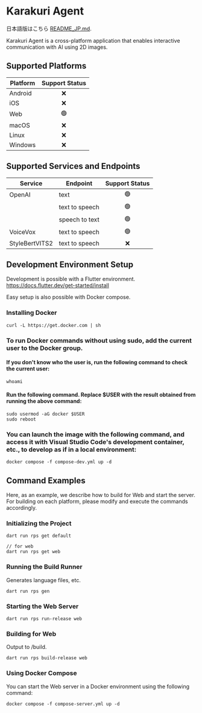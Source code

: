 # Karakuri Agent

日本語版はこちら [README_JP.md](README_JP.md).


Karakuri Agent is a cross-platform application that enables interactive communication with AI using 2D images.

## Supported Platforms

| Platform       | Support Status |
|----------------|:--------------:|
| Android        |       ❌       |
| iOS            |       ❌       |
| Web            |       🟢       |
| macOS          |       ❌       |
| Linux          |       ❌       |
| Windows        |       ❌       |

## Supported Services and Endpoints

| Service        | Endpoint       | Support Status |
|----------------|----------------|:--------------:|
| OpenAI         | text           |       🟢       |
|                | text to speech |       🟢       |
|                | speech to text |       🟢       |
| VoiceVox       | text to speech |       🟢       |
| StyleBertVITS2 | text to speech |       ❌       |

## Development Environment Setup
Development is possible with a Flutter environment.
https://docs.flutter.dev/get-started/install

Easy setup is also possible with Docker compose.

### Installing Docker
```
curl -L https://get.docker.com | sh
```

### To run Docker commands without using sudo, add the current user to the Docker group.

#### If you don't know who the user is, run the following command to check the current user:
```
whoami
```

#### Run the following command. Replace $USER with the result obtained from running the above command:
```
sudo usermod -aG docker $USER
sudo reboot
```

### You can launch the image with the following command, and access it with Visual Studio Code's development container, etc., to develop as if in a local environment:
```
docker compose -f compose-dev.yml up -d
```

## Command Examples
Here, as an example, we describe how to build for Web and start the server. For building on each platform, please modify and execute the commands accordingly.

### Initializing the Project
```
dart run rps get default

// for web
dart run rps get web
```

### Running the Build Runner
Generates language files, etc.
```
dart run rps gen
```

### Starting the Web Server
```
dart run rps run-release web
```

### Building for Web
Output to /build.
```
dart run rps build-release web
```

### Using Docker Compose
You can start the Web server in a Docker environment using the following command:
```
docker compose -f compose-server.yml up -d
```
